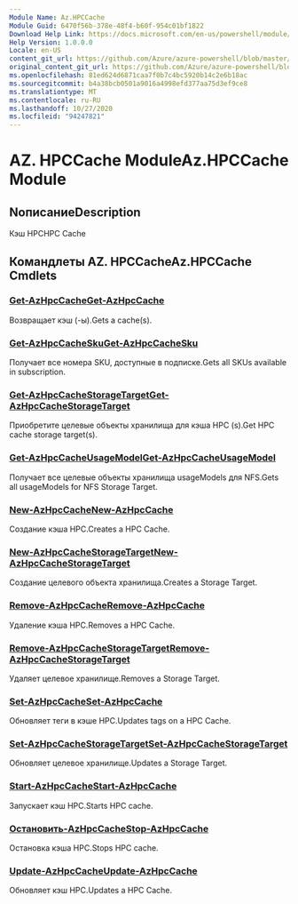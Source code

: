 ```yaml
---
Module Name: Az.HPCCache
Module Guid: 6470f56b-378e-48f4-b60f-954c01bf1822
Download Help Link: https://docs.microsoft.com/en-us/powershell/module/az.hpccache
Help Version: 1.0.0.0
Locale: en-US
content_git_url: https://github.com/Azure/azure-powershell/blob/master/src/HPCCache/HPCCache/help/Az.HPCCache.md
original_content_git_url: https://github.com/Azure/azure-powershell/blob/master/src/HPCCache/HPCCache/help/Az.HPCCache.md
ms.openlocfilehash: 81ed624d6871caa7f0b7c4bc5920b14c2e6b18ac
ms.sourcegitcommit: b4a38bcb0501a9016a4998efd377aa75d3ef9ce8
ms.translationtype: MT
ms.contentlocale: ru-RU
ms.lasthandoff: 10/27/2020
ms.locfileid: "94247821"
---
```

# <span data-ttu-id="cf173-101">AZ. HPCCache Module</span><span class="sxs-lookup"><span data-stu-id="cf173-101">Az.HPCCache Module</span></span>
## <span data-ttu-id="cf173-102">Nописание</span><span class="sxs-lookup"><span data-stu-id="cf173-102">Description</span></span>
<span data-ttu-id="cf173-103">Кэш HPC</span><span class="sxs-lookup"><span data-stu-id="cf173-103">HPC Cache</span></span>

## <span data-ttu-id="cf173-104">Командлеты AZ. HPCCache</span><span class="sxs-lookup"><span data-stu-id="cf173-104">Az.HPCCache Cmdlets</span></span>
### [<span data-ttu-id="cf173-105">Get-AzHpcCache</span><span class="sxs-lookup"><span data-stu-id="cf173-105">Get-AzHpcCache</span></span>](Get-AzHpcCache.md)
<span data-ttu-id="cf173-106">Возвращает кэш (-ы).</span><span class="sxs-lookup"><span data-stu-id="cf173-106">Gets a cache(s).</span></span>

### [<span data-ttu-id="cf173-107">Get-AzHpcCacheSku</span><span class="sxs-lookup"><span data-stu-id="cf173-107">Get-AzHpcCacheSku</span></span>](Get-AzHpcCacheSku.md)
<span data-ttu-id="cf173-108">Получает все номера SKU, доступные в подписке.</span><span class="sxs-lookup"><span data-stu-id="cf173-108">Gets all SKUs available in subscription.</span></span>

### [<span data-ttu-id="cf173-109">Get-AzHpcCacheStorageTarget</span><span class="sxs-lookup"><span data-stu-id="cf173-109">Get-AzHpcCacheStorageTarget</span></span>](Get-AzHpcCacheStorageTarget.md)
<span data-ttu-id="cf173-110">Приобретите целевые объекты хранилища для кэша HPC (s).</span><span class="sxs-lookup"><span data-stu-id="cf173-110">Get HPC cache storage target(s).</span></span>

### [<span data-ttu-id="cf173-111">Get-AzHpcCacheUsageModel</span><span class="sxs-lookup"><span data-stu-id="cf173-111">Get-AzHpcCacheUsageModel</span></span>](Get-AzHpcCacheUsageModel.md)
<span data-ttu-id="cf173-112">Получает все целевые объекты хранилища usageModels для NFS.</span><span class="sxs-lookup"><span data-stu-id="cf173-112">Gets all usageModels for NFS Storage Target.</span></span>

### [<span data-ttu-id="cf173-113">New-AzHpcCache</span><span class="sxs-lookup"><span data-stu-id="cf173-113">New-AzHpcCache</span></span>](New-AzHpcCache.md)
<span data-ttu-id="cf173-114">Создание кэша HPC.</span><span class="sxs-lookup"><span data-stu-id="cf173-114">Creates a HPC Cache.</span></span>

### [<span data-ttu-id="cf173-115">New-AzHpcCacheStorageTarget</span><span class="sxs-lookup"><span data-stu-id="cf173-115">New-AzHpcCacheStorageTarget</span></span>](New-AzHpcCacheStorageTarget.md)
<span data-ttu-id="cf173-116">Создание целевого объекта хранилища.</span><span class="sxs-lookup"><span data-stu-id="cf173-116">Creates a Storage Target.</span></span>

### [<span data-ttu-id="cf173-117">Remove-AzHpcCache</span><span class="sxs-lookup"><span data-stu-id="cf173-117">Remove-AzHpcCache</span></span>](Remove-AzHpcCache.md)
<span data-ttu-id="cf173-118">Удаление кэша HPC.</span><span class="sxs-lookup"><span data-stu-id="cf173-118">Removes a HPC Cache.</span></span>

### [<span data-ttu-id="cf173-119">Remove-AzHpcCacheStorageTarget</span><span class="sxs-lookup"><span data-stu-id="cf173-119">Remove-AzHpcCacheStorageTarget</span></span>](Remove-AzHpcCacheStorageTarget.md)
<span data-ttu-id="cf173-120">Удаляет целевое хранилище.</span><span class="sxs-lookup"><span data-stu-id="cf173-120">Removes a Storage Target.</span></span>

### [<span data-ttu-id="cf173-121">Set-AzHpcCache</span><span class="sxs-lookup"><span data-stu-id="cf173-121">Set-AzHpcCache</span></span>](Set-AzHpcCache.md)
<span data-ttu-id="cf173-122">Обновляет теги в кэше HPC.</span><span class="sxs-lookup"><span data-stu-id="cf173-122">Updates tags on a HPC Cache.</span></span>

### [<span data-ttu-id="cf173-123">Set-AzHpcCacheStorageTarget</span><span class="sxs-lookup"><span data-stu-id="cf173-123">Set-AzHpcCacheStorageTarget</span></span>](Set-AzHpcCacheStorageTarget.md)
<span data-ttu-id="cf173-124">Обновляет целевое хранилище.</span><span class="sxs-lookup"><span data-stu-id="cf173-124">Updates a Storage Target.</span></span>

### [<span data-ttu-id="cf173-125">Start-AzHpcCache</span><span class="sxs-lookup"><span data-stu-id="cf173-125">Start-AzHpcCache</span></span>](Start-AzHpcCache.md)
<span data-ttu-id="cf173-126">Запускает кэш HPC.</span><span class="sxs-lookup"><span data-stu-id="cf173-126">Starts HPC cache.</span></span>

### [<span data-ttu-id="cf173-127">Остановить-AzHpcCache</span><span class="sxs-lookup"><span data-stu-id="cf173-127">Stop-AzHpcCache</span></span>](Stop-AzHpcCache.md)
<span data-ttu-id="cf173-128">Остановка кэша HPC.</span><span class="sxs-lookup"><span data-stu-id="cf173-128">Stops HPC cache.</span></span>

### [<span data-ttu-id="cf173-129">Update-AzHpcCache</span><span class="sxs-lookup"><span data-stu-id="cf173-129">Update-AzHpcCache</span></span>](Update-AzHpcCache.md)
<span data-ttu-id="cf173-130">Обновляет кэш HPC.</span><span class="sxs-lookup"><span data-stu-id="cf173-130">Updates a HPC Cache.</span></span>

